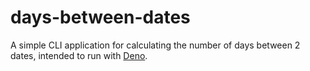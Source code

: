 days-between-dates
==================

A simple CLI application for calculating the number of days between 2 dates, intended to run with [Deno](https://deno.land/).
